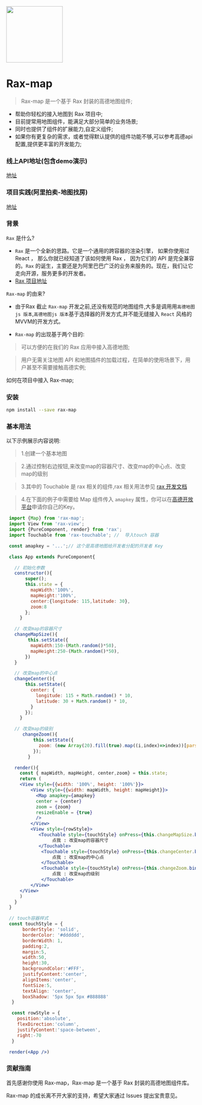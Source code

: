 <img src="https://ryan730.github.io/rax-map/10b3751062650b8fb9f16b4214dd6726.png" width="150" height="150" />

# Rax-map


> Rax-map 是一个基于 Rax 封装的高德地图组件;
- 帮助你轻松的接入地图到 Rax 项目中;
- 目前提常用地图组件，能满足大部分简单的业务场景;
- 同时也提供了组件的扩展能力,自定义组件;
- 如果你有更复杂的需求，或者觉得默认提供的组件功能不够,可以参考高德api配置,提供更丰富的开发能力;

### 线上API地址(包含demo演示)
[地址](https://ryan730.github.io/rax-map/rax-map/components/index)

### 项目实践(阿里拍卖-地图找房)
[地址](https://market.m.taobao.com/app/pmMap/pages/index?wh_weex=false&spm=a2129.1122572.search.2)

### 背景
`Rax` 是什么?
- `Rax` 是一个全新的思路。它是一个通用的跨容器的渲染引擎， 如果你使用过 React ， 那么你就已经知道了该如何使用 Rax ， 因为它们的 API 是完全兼容的。`Rax` 的诞生，主要还是为阿里巴巴广泛的业务来服务的。现在，我们让它走向开源，服务更多的开发者。
- [Rax 项目地址](http://rax.alibaba-inc.com/)

`Rax-map` 的由来?
- 由于Rax 截止 `Rax-map` 开发之前,还没有规范的地图组件,大多是调用用`高德地图js 版本`,`高德地图js 版本`基于选择器的开发方式,并不能无缝接入 `React` 风格的MVVM的开发方式。

- `Rax-map` 的出现基于两个目的:

> 可以方便的在我们的 Rax 应用中接入高德地图;

> 用户无需关注地图 API 和地图插件的加载过程，在简单的使用场景下，用户甚至不需要接触高德实例;

如何在项目中接入 Rax-map;

### 安装
```sh
npm install --save rax-map
```

### 基本用法

以下示例展示内容说明:
> 1.创建一个基本地图

> 2.通过控制右边按钮,来改变map的容器尺寸、改变map的中心点、改变map的级别

> 3.其中的 Touchable 是 rax 相关的组件,rax 相关用法参见 [rax 开发文档](http://rax.alibaba-inc.com/guide)

> 4.在下面的例子中需要给 Map 组件传入 `amapkey` 属性，你可以在[高德开放平台](http://lbs.amap.com/faq/account/key/67)申请你自己的Key。

```jsx
 import {Map} from 'rax-map';
 import View from 'rax-view';
 import {PureComponent, render} from 'rax';
 import Touchable from 'rax-touchable'; //  导入touch 容器

 const amapkey = '...';// 这个是高德地图给开发者分配的开发者 Key

 class App extends PureComponent{

   // 初始化参数
   constructor(){
       super();
       this.state = {
         mapWidth:'100%',
         mapHeight:'100%',
         center:{longitude: 115,latitude: 30},
         zoom:8
       };
     }

   // 改变map的容器尺寸
   changeMapSize(){
        this.setState({
         mapWidth:150-(Math.random()*50),
         mapHeight:250-(Math.random()*50),
       })
   }

   // 改变map的中心点
   changeCenter(){
       this.setState({
         center: {
           longitude: 115 + Math.random() * 10,
           latitude: 30 + Math.random() * 10,
         }
       });
     }

   // 改变map的级别
      changeZoom(){
          this.setState({
            zoom: (new Array(20).fill(true).map((i,index)=>index))[parseInt(Math.random()*20)]
          });
        }

   render(){
     const { mapWidth, mapHeight, center,zoom} = this.state;
     return (
     <View style={{width: '100%', height: '100%'}}>
         <View style={{width: mapWidth, height: mapHeight}}>
           <Map amapkey={amapkey}
           center = {center}
           zoom = {zoom}
           resizeEnable = {true}
           />
         </View>
         <View style={rowStyle}>
            <Touchable style={touchStyle} onPress={this.changeMapSize.bind(this)}>
                 点我 : 改变map的容器尺寸
            </Touchable>
             <Touchable style={touchStyle} onPress={this.changeCenter.bind(this)}>
                 点我 : 改变map的中心点
             </Touchable>
             <Touchable style={touchStyle} onPress={this.changeZoom.bind(this)}>
                 点我 : 改变map的级别
             </Touchable>
         </View>
     </View>
     )
   }
 }

 // touch容器样式
 const touchStyle = {
      borderStyle: 'solid',
      borderColor: '#dddddd',
      borderWidth: 1,
      padding:2,
      margin:5,
      width:50,
      height:30,
      backgroundColor:'#FFF',
      justifyContent:'center',
      alignItems:'center',
      fontSize:5,
      textAlign: 'center',
      boxShadow: '5px 5px 5px #888888'
  }

  const rowStyle = {
    position:'absolute',
    flexDirection:'column',
    justifyContent:'space-between',
    right:-70
  }

 render(<App />)

```

### 贡献指南

首先感谢你使用 Rax-map，Rax-map 是一个基于 Rax 封装的高德地图组件库。

Rax-map 的成长离不开大家的支持，希望大家通过 Issues 提出宝贵意见。


